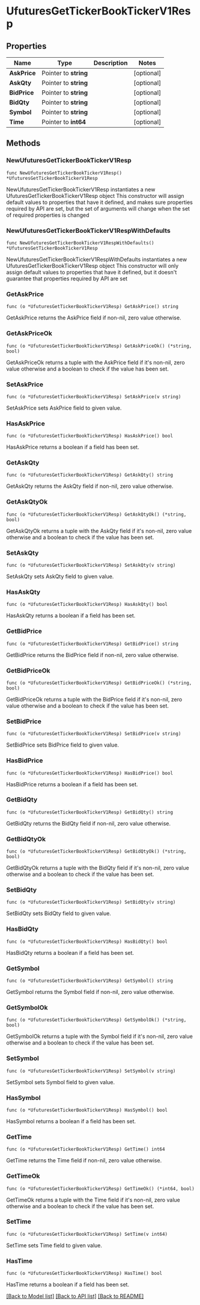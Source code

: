 # UfuturesGetTickerBookTickerV1Resp

## Properties

Name | Type | Description | Notes
------------ | ------------- | ------------- | -------------
**AskPrice** | Pointer to **string** |  | [optional] 
**AskQty** | Pointer to **string** |  | [optional] 
**BidPrice** | Pointer to **string** |  | [optional] 
**BidQty** | Pointer to **string** |  | [optional] 
**Symbol** | Pointer to **string** |  | [optional] 
**Time** | Pointer to **int64** |  | [optional] 

## Methods

### NewUfuturesGetTickerBookTickerV1Resp

`func NewUfuturesGetTickerBookTickerV1Resp() *UfuturesGetTickerBookTickerV1Resp`

NewUfuturesGetTickerBookTickerV1Resp instantiates a new UfuturesGetTickerBookTickerV1Resp object
This constructor will assign default values to properties that have it defined,
and makes sure properties required by API are set, but the set of arguments
will change when the set of required properties is changed

### NewUfuturesGetTickerBookTickerV1RespWithDefaults

`func NewUfuturesGetTickerBookTickerV1RespWithDefaults() *UfuturesGetTickerBookTickerV1Resp`

NewUfuturesGetTickerBookTickerV1RespWithDefaults instantiates a new UfuturesGetTickerBookTickerV1Resp object
This constructor will only assign default values to properties that have it defined,
but it doesn't guarantee that properties required by API are set

### GetAskPrice

`func (o *UfuturesGetTickerBookTickerV1Resp) GetAskPrice() string`

GetAskPrice returns the AskPrice field if non-nil, zero value otherwise.

### GetAskPriceOk

`func (o *UfuturesGetTickerBookTickerV1Resp) GetAskPriceOk() (*string, bool)`

GetAskPriceOk returns a tuple with the AskPrice field if it's non-nil, zero value otherwise
and a boolean to check if the value has been set.

### SetAskPrice

`func (o *UfuturesGetTickerBookTickerV1Resp) SetAskPrice(v string)`

SetAskPrice sets AskPrice field to given value.

### HasAskPrice

`func (o *UfuturesGetTickerBookTickerV1Resp) HasAskPrice() bool`

HasAskPrice returns a boolean if a field has been set.

### GetAskQty

`func (o *UfuturesGetTickerBookTickerV1Resp) GetAskQty() string`

GetAskQty returns the AskQty field if non-nil, zero value otherwise.

### GetAskQtyOk

`func (o *UfuturesGetTickerBookTickerV1Resp) GetAskQtyOk() (*string, bool)`

GetAskQtyOk returns a tuple with the AskQty field if it's non-nil, zero value otherwise
and a boolean to check if the value has been set.

### SetAskQty

`func (o *UfuturesGetTickerBookTickerV1Resp) SetAskQty(v string)`

SetAskQty sets AskQty field to given value.

### HasAskQty

`func (o *UfuturesGetTickerBookTickerV1Resp) HasAskQty() bool`

HasAskQty returns a boolean if a field has been set.

### GetBidPrice

`func (o *UfuturesGetTickerBookTickerV1Resp) GetBidPrice() string`

GetBidPrice returns the BidPrice field if non-nil, zero value otherwise.

### GetBidPriceOk

`func (o *UfuturesGetTickerBookTickerV1Resp) GetBidPriceOk() (*string, bool)`

GetBidPriceOk returns a tuple with the BidPrice field if it's non-nil, zero value otherwise
and a boolean to check if the value has been set.

### SetBidPrice

`func (o *UfuturesGetTickerBookTickerV1Resp) SetBidPrice(v string)`

SetBidPrice sets BidPrice field to given value.

### HasBidPrice

`func (o *UfuturesGetTickerBookTickerV1Resp) HasBidPrice() bool`

HasBidPrice returns a boolean if a field has been set.

### GetBidQty

`func (o *UfuturesGetTickerBookTickerV1Resp) GetBidQty() string`

GetBidQty returns the BidQty field if non-nil, zero value otherwise.

### GetBidQtyOk

`func (o *UfuturesGetTickerBookTickerV1Resp) GetBidQtyOk() (*string, bool)`

GetBidQtyOk returns a tuple with the BidQty field if it's non-nil, zero value otherwise
and a boolean to check if the value has been set.

### SetBidQty

`func (o *UfuturesGetTickerBookTickerV1Resp) SetBidQty(v string)`

SetBidQty sets BidQty field to given value.

### HasBidQty

`func (o *UfuturesGetTickerBookTickerV1Resp) HasBidQty() bool`

HasBidQty returns a boolean if a field has been set.

### GetSymbol

`func (o *UfuturesGetTickerBookTickerV1Resp) GetSymbol() string`

GetSymbol returns the Symbol field if non-nil, zero value otherwise.

### GetSymbolOk

`func (o *UfuturesGetTickerBookTickerV1Resp) GetSymbolOk() (*string, bool)`

GetSymbolOk returns a tuple with the Symbol field if it's non-nil, zero value otherwise
and a boolean to check if the value has been set.

### SetSymbol

`func (o *UfuturesGetTickerBookTickerV1Resp) SetSymbol(v string)`

SetSymbol sets Symbol field to given value.

### HasSymbol

`func (o *UfuturesGetTickerBookTickerV1Resp) HasSymbol() bool`

HasSymbol returns a boolean if a field has been set.

### GetTime

`func (o *UfuturesGetTickerBookTickerV1Resp) GetTime() int64`

GetTime returns the Time field if non-nil, zero value otherwise.

### GetTimeOk

`func (o *UfuturesGetTickerBookTickerV1Resp) GetTimeOk() (*int64, bool)`

GetTimeOk returns a tuple with the Time field if it's non-nil, zero value otherwise
and a boolean to check if the value has been set.

### SetTime

`func (o *UfuturesGetTickerBookTickerV1Resp) SetTime(v int64)`

SetTime sets Time field to given value.

### HasTime

`func (o *UfuturesGetTickerBookTickerV1Resp) HasTime() bool`

HasTime returns a boolean if a field has been set.


[[Back to Model list]](../README.md#documentation-for-models) [[Back to API list]](../README.md#documentation-for-api-endpoints) [[Back to README]](../README.md)


